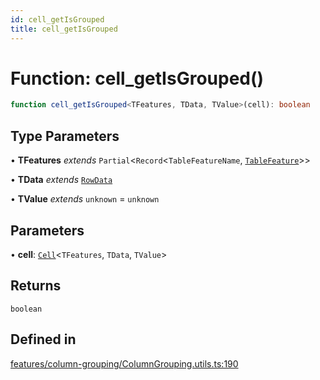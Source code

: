 ```yaml
---
id: cell_getIsGrouped
title: cell_getIsGrouped
---
```


# Function: cell\_getIsGrouped()

```ts
function cell_getIsGrouped<TFeatures, TData, TValue>(cell): boolean
```

## Type Parameters

• **TFeatures** *extends* `Partial`\<`Record`\<`TableFeatureName`, [`TableFeature`](../interfaces/tablefeature.md)\>\>

• **TData** *extends* [`RowData`](../type-aliases/rowdata.md)

• **TValue** *extends* `unknown` = `unknown`

## Parameters

• **cell**: [`Cell`](../type-aliases/cell.md)\<`TFeatures`, `TData`, `TValue`\>

## Returns

`boolean`

## Defined in

[features/column-grouping/ColumnGrouping.utils.ts:190](https://github.com/TanStack/table/blob/main/packages/table-core/src/features/column-grouping/ColumnGrouping.utils.ts#L190)
